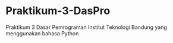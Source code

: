 # Praktikum-3-DasPro
Praktikum 3 Dasar Pemrograman Institut Teknologi Bandung yang menggunakan bahasa Python
